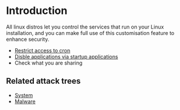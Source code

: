 # Introduction

All linux distros let you control the services that run on your Linux installation, and you can make full use of this 
customisation feature to enhance security. 

* [Restrict access to cron](restrict-access.md)
* [Disble applications via startup applications](startup-applications.md)
* Check what you are sharing

## Related attack trees

* [System](attack-trees:docs/system/README)
* [Malware](attack-trees:docs/malware/README)
